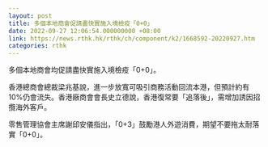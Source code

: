 ```yaml
---
layout: post
title: 多個本地商會促請盡快實施入境檢疫「0+0」
date: 2022-09-27 12:06:54.000000000 +08:00
link: https://news.rthk.hk/rthk/ch/component/k2/1668592-20220927.htm
categories: rthk
---
```


多個本地商會均促請盡快實施入境檢疫「0+0」。

香港總商會總裁梁兆基說，進一步放寬可吸引商務活動回流本港，但預計約有10%仍會流失。香港廠商會會長史立德說，香港復常要「追落後」，需增加誘因招攬海外客戶。

零售管理協會主席謝邱安儀指出，「0+3」鼓勵港人外遊消費，期望不要拖太耐落實「0+0」。
